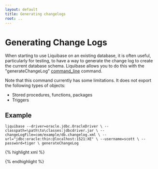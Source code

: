 ```yaml
---
layout: default
title: Generating changelogs
root: ..
---
```


# Generating Change Logs #

When starting to use Liquibase on an existing database, it is often useful, particularly for testing, to have a way to generate the change log to create the current database schema. Liquibase allows you to do this with the "generateChangeLog" [command_line](command_line.html) command.

Note that this command currently has some limitations. It does not export the following types of objects:
  * Stored procedures, functions, packages
  * Triggers

## Example ##

``
liquibase --driver=oracle.jdbc.OracleDriver \
      --classpath=\path\to\classes:jdbcdriver.jar \
      --changeLogFile=com/example/db.changelog.xml \
      --url="jdbc:oracle:thin:@localhost:1521:XE" \
      --username=scott \
      --password=tiger \
      generateChangeLog
``

{% highlight xml %}
<?xml version="1.0" encoding="UTF-8"?>
<databaseChangeLog
    xmlns="http://www.liquibase.org/xml/ns/dbchangelog/1.1"
    xmlns:xsi="http://www.w3.org/2001/XMLSchema-instance"
    xsi:schemaLocation="http://www.liquibase.org/xml/ns/dbchangelog/1.1
    http://www.liquibase.org/xml/ns/dbchangelog/dbchangelog-1.1.xsd">
    <changeSet author="diff-generated" id="1185214997195-1">
        <createTable name="BONUS">
            <column name="ENAME" type="VARCHAR2(10,0)"/>
            <column name="JOB" type="VARCHAR2(9,0)"/>
            <column name="SAL" type="NUMBER(22,0)"/>
            <column name="COMM" type="NUMBER(22,0)"/>
        </createTable>
    </changeSet>
    <changeSet author="diff-generated" id="1185214997195-2">
        <createTable name="DEPT">
            <column name="DEPTNO" type="NUMBER(2,0)"/>
            <column name="DNAME" type="VARCHAR2(14,0)"/>
            <column name="LOC" type="VARCHAR2(13,0)"/>
        </createTable>
    </changeSet>
    <changeSet author="diff-generated" id="1185214997195-3">
        <createTable name="EMP">
            <column name="EMPNO" type="NUMBER(4,0)"/>
            <column name="ENAME" type="VARCHAR2(10,0)"/>
            <column name="JOB" type="VARCHAR2(9,0)"/>
            <column name="MGR" type="NUMBER(4,0)"/>
            <column name="HIREDATE" type="DATE(7,0)"/>
            <column name="SAL" type="NUMBER(7,2)"/>
            <column name="COMM" type="NUMBER(7,2)"/>
            <column name="DEPTNO" type="NUMBER(2,0)"/>
        </createTable>
    </changeSet>
    <changeSet author="diff-generated" id="1185214997195-4">
        <createTable name="SALGRADE">
            <column name="GRADE" type="NUMBER(22,0)"/>
            <column name="LOSAL" type="NUMBER(22,0)"/>
            <column name="HISAL" type="NUMBER(22,0)"/>
        </createTable>
    </changeSet>
    <changeSet author="diff-generated" id="1185214997195-5">
        <addForeignKeyConstraint baseColumnNames="DEPTNO"
            baseTableName="DEPT" constraintName="FK_NAME"
            referencedColumnNames="DEPTNO" referencedTableName="EMP"/>
    </changeSet>
    <changeSet author="diff-generated" id="1185214997195-6">
        <createIndex indexName="PK_DEPT" tableName="DEPT">
            <column name="DEPTNO"/>
        </createIndex>
    </changeSet>
    <changeSet author="diff-generated" id="1185214997195-7">
        <createIndex indexName="PK_EMP" tableName="EMP">
            <column name="EMPNO"/>
        </createIndex>
    </changeSet>
    <changeSet author="diff-generated" id="1185214997195-8">
        <addPrimaryKey columnNames="DEPTNO" tableName="DEPT"/>
    </changeSet>
    <changeSet author="diff-generated" id="1185214997195-9">
        <addPrimaryKey columnNames="EMPNO" tableName="EMP"/>
    </changeSet>
</databaseChangeLog>
{% endhighlight %}
